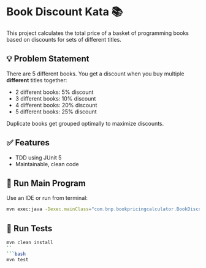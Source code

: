 # Book Discount Kata 📚

This project calculates the total price of a basket of programming books based on discounts for sets of different titles.

## 💡 Problem Statement

There are 5 different books. You get a discount when you buy multiple **different** titles together:

- 2 different books: 5% discount
- 3 different books: 10% discount
- 4 different books: 20% discount
- 5 different books: 25% discount

Duplicate books get grouped optimally to maximize discounts.

## ✅ Features
- TDD using JUnit 5
- Maintainable, clean code

## 🧪 Run Main Program

Use an IDE or run from terminal:

```bash
mvn exec:java -Dexec.mainClass="com.bnp.bookpricingcalculator.BookDiscountCalculator"
```

## 🧪 Run Tests

```bash
mvn clean install
``
```bash
mvn test
```



